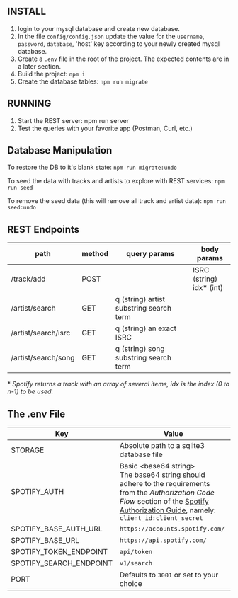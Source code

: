 ## INSTALL

1. login to your mysql database and create new database.
2. In the file `config/config.json` update the value for the `username`, `password`, `database`, 'host' key according to your newly created mysql database.
3. Create a `.env` file in the root of the project.  The expected contents are in a later section.
4. Build the project: `npm i`
5. Create the database tables: `npm run migrate`

## RUNNING

1. Start the REST server:  npm run server
2. Test the queries with your favorite app (Postman, Curl, etc.)

## Database Manipulation

To restore the DB to it's blank state: `npm run migrate:undo`

To seed the data with tracks and artists to explore with REST services:  `npm run seed`

To remove the seed data (this will remove all track and artist data): `npm run seed:undo`

## REST Endpoints

| path | method | query params | body params | 
|------|------- | ------------ | ----------- | 
| /track/add | POST | | ISRC (string)<br>idx<strong>*</strong> (int) | 
| /artist/search | GET | q (string) artist substring search term | |
| /artist/search/isrc | GET | q (string) an exact ISRC | |
| /artist/search/song | GET | q (string) song substring search term | |

&#42; *Spotify returns a track with an array of several items, idx is the index (0 to n-1) to be used.*

## The .env File
| Key      | Value |
| ----------- | ----------- |
| STORAGE      | Absolute path to a sqlite3 database file       |
| SPOTIFY_AUTH   | Basic \<base64 string\><br/> The base64 string should adhere to the requirements from the *Authorization Code Flow* section of the [Spotify Authorization Guide](https://developer.spotify.com/documentation/general/guides/authorization-guide/), namely: `client_id:client_secret`|
| SPOTIFY_BASE_AUTH_URL | `https://accounts.spotify.com/` |
| SPOTIFY_BASE_URL | `https://api.spotify.com/` |
| SPOTIFY_TOKEN_ENDPOINT | `api/token` |
| SPOTIFY_SEARCH_ENDPOINT | `v1/search` |
| PORT | Defaults to `3001` or set to your choice |
